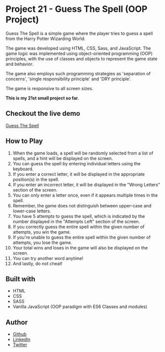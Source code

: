 # Project 21 - Guess The Spell (OOP Project)

Guess The Spell is a simple game where the player tries to guess a spell from the Harry Potter Wizarding World.

The game was developed using HTML, CSS, Sass, and JavaScript. The game logic was implemented using object-oriented programming (OOP) principles, with the use of classes and objects to represent the game state and behavior.

The game also employs such programming strategies as 'separation of concerns', 'single responsibility principle' and 'DRY principle'.

The game is responsive to all screen sizes.

**This is my 21st small project so far.**

## Checkout the live demo

[Guess The Spell]()

## How to Play

1. When the game loads, a spell will be randomly selected from a list of spells, and a hint will be displayed on the screen.
2. You can guess the spell by entering individual letters using the keyboard.
3. If you enter a correct letter, it will be displayed in the appropriate position(s) in the spell.
4. If you enter an incorrect letter, it will be displayed in the "Wrong Letters" section of the screen.
5. You can only enter a letter once, even if it appears multiple times in the spell.
6. Remember, the game does not distinguish between upper-case and lower-case letters.
7. You have 5 attempts to guess the spell, which is indicated by the number displayed in the "Attempts Left" section of the screen.
8. If you correctly guess the entire spell within the given number of attempts, you win the game.
9. If you're unable to guess the entire spell within the given number of attempts, you lose the game.
10. Your total wins and loses in the game will also be displayed on the screen.
11. You can try another word anytime!
12. And lastly, do not cheat!

## Built with

- HTML
- CSS
- SASS
- Vanilla JavaScript (OOP paradigm with ES6 Classes and modules)

## Author

- [Github](https://github.com/Peac-h)
- [LinkedIn](https://www.linkedin.com/in/tamta-lomidze-b336b9266/)
- [Twitter](https://twitter.com/p6eac_h)
